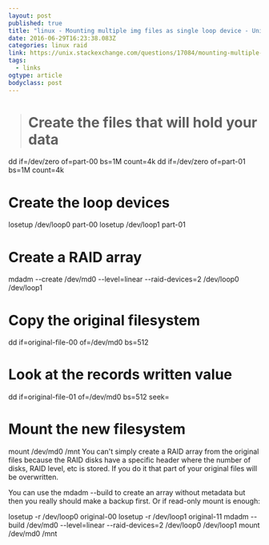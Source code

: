 ```yaml
---
layout: post 
published: true 
title: "linux - Mounting multiple img files as single loop device - Unix &amp; Linux Stack Exchange" 
date: 2016-06-29T16:23:38.083Z
categories: linux raid
link: https://unix.stackexchange.com/questions/17084/mounting-multiple-img-files-as-single-loop-device 
tags:
  - links
ogtype: article 
bodyclass: post 
---
```


> # Create the files that will hold your data
dd if=/dev/zero of=part-00 bs=1M count=4k
dd if=/dev/zero of=part-01 bs=1M count=4k

# Create the loop devices
losetup /dev/loop0 part-00
losetup /dev/loop1 part-01

# Create a RAID array
mdadm --create /dev/md0 --level=linear --raid-devices=2 /dev/loop0 /dev/loop1

# Copy the original filesystem
dd if=original-file-00 of=/dev/md0 bs=512
# Look at the records written value
dd if=original-file-01 of=/dev/md0 bs=512 seek=<sum of records written values so far>

# Mount the new filesystem
mount /dev/md0 /mnt
You can't simply create a RAID array from the original files because the RAID disks have a specific header where the number of disks, RAID level, etc is stored. If you do it that part of your original files will be overwritten.

You can use the mdadm --build to create an array without metadata but then you really should make a backup first. Or if read-only mount is enough:

losetup -r /dev/loop0 original-00
losetup -r /dev/loop1 original-11
mdadm --build /dev/md0 --level=linear --raid-devices=2 /dev/loop0 /dev/loop1
mount /dev/md0 /mnt
